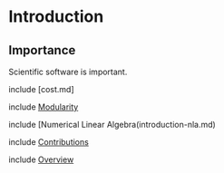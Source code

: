 Introduction
============


Importance
----------

Scientific software is important. 

include [cost.md]

include [Modularity](modularity.md)

include [Numerical Linear Algebra(introduction-nla.md)

include [Contributions](contributions.md)

include [Overview](overview.md)

